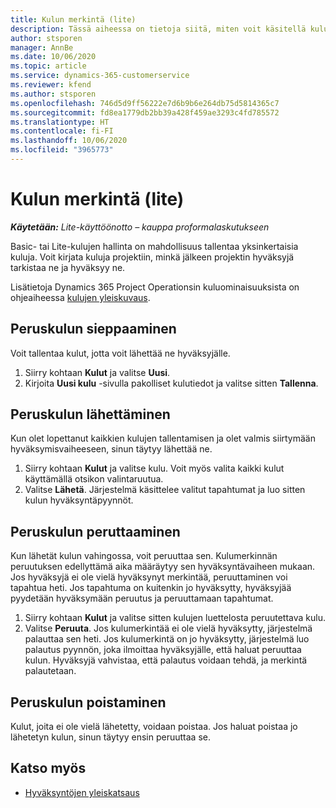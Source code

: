 ```yaml
---
title: Kulun merkintä (lite)
description: Tässä aiheessa on tietoja siitä, miten voit käsitellä kulumerkintöjä lite-ympäristössä.
author: stsporen
manager: AnnBe
ms.date: 10/06/2020
ms.topic: article
ms.service: dynamics-365-customerservice
ms.reviewer: kfend
ms.author: stsporen
ms.openlocfilehash: 746d5d9ff56222e7d6b9b6e264db75d5814365c7
ms.sourcegitcommit: fd8ea1779db2bb39a428f459ae3293c4fd785572
ms.translationtype: HT
ms.contentlocale: fi-FI
ms.lasthandoff: 10/06/2020
ms.locfileid: "3965773"
---
```

# <a name="expense-entry-lite"></a>Kulun merkintä (lite)

_**Käytetään:** Lite-käyttöönotto – kauppa proformalaskutukseen_

Basic- tai Lite-kulujen hallinta on mahdollisuus tallentaa yksinkertaisia kuluja. Voit kirjata kuluja projektiin, minkä jälkeen projektin hyväksyjä tarkistaa ne ja hyväksyy ne.

Lisätietoja Dynamics 365 Project Operationsin kuluominaisuuksista on ohjeaiheessa [kulujen yleiskuvaus](expense-overview.md).

## <a name="capture-a-basic-expense"></a>Peruskulun sieppaaminen

Voit tallentaa kulut, jotta voit lähettää ne hyväksyjälle.

1. Siirry kohtaan **Kulut** ja valitse **Uusi**.
2. Kirjoita **Uusi kulu** -sivulla pakolliset kulutiedot ja valitse sitten **Tallenna**.

## <a name="submit-a-basic-expense"></a>Peruskulun lähettäminen

Kun olet lopettanut kaikkien kulujen tallentamisen ja olet valmis siirtymään hyväksymisvaiheeseen, sinun täytyy lähettää ne.

1. Siirry kohtaan **Kulut** ja valitse kulu. Voit myös valita kaikki kulut käyttämällä otsikon valintaruutua.
2. Valitse **Lähetä**. Järjestelmä käsittelee valitut tapahtumat ja luo sitten kulun hyväksyntäpyynnöt.

## <a name="recall-a-basic-expense"></a>Peruskulun peruttaaminen

Kun lähetät kulun vahingossa, voit peruuttaa sen. Kulumerkinnän peruutuksen edellyttämä aika määräytyy sen hyväksyntävaiheen mukaan.  Jos hyväksyjä ei ole vielä hyväksynyt merkintää, peruuttaminen voi tapahtua heti. Jos tapahtuma on kuitenkin jo hyväksytty, hyväksyjää pyydetään hyväksymään peruutus ja peruuttamaan tapahtumat.

1. Siirry kohtaan **Kulut** ja valitse sitten kulujen luettelosta peruutettava kulu.
2. Valitse **Peruuta**. Jos kulumerkintää ei ole vielä hyväksytty, järjestelmä palauttaa sen heti. Jos kulumerkintä on jo hyväksytty, järjestelmä luo palautus pyynnön, joka ilmoittaa hyväksyjälle, että haluat peruuttaa kulun. Hyväksyjä vahvistaa, että palautus voidaan tehdä, ja merkintä palautetaan.

## <a name="delete-a-basic-expense"></a>Peruskulun poistaminen

Kulut, joita ei ole vielä lähetetty, voidaan poistaa. Jos haluat poistaa jo lähetetyn kulun, sinun täytyy ensin peruuttaa se.

## <a name="see-also"></a>Katso myös

- [Hyväksyntöjen yleiskatsaus](../approvals/approvals-overview.md)
